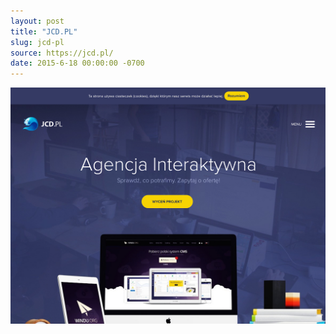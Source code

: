 ```yaml
---
layout: post
title: "JCD.PL"
slug: jcd-pl
source: https://jcd.pl/
date: 2015-6-18 00:00:00 -0700
---
```


<img src="/screenshots/jcd-pl.jpg">
